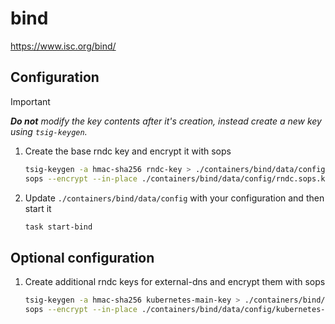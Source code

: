 # bind

https://www.isc.org/bind/

## Configuration

> [!IMPORTANT]
> _**Do not** modify the key contents after it's creation, instead create a new key using `tsig-keygen`._
1. Create the base rndc key and encrypt it with sops

    ```sh
    tsig-keygen -a hmac-sha256 rndc-key > ./containers/bind/data/config/rndc.sops.key
    sops --encrypt --in-place ./containers/bind/data/config/rndc.sops.key
    ```

2. Update `./containers/bind/data/config` with your configuration and then start it

    ```sh
    task start-bind
    ```

## Optional configuration

1. Create additional rndc keys for external-dns and encrypt them with sops

    ```sh
    tsig-keygen -a hmac-sha256 kubernetes-main-key > ./containers/bind/data/config/kubernetes-main.sops.key
    sops --encrypt --in-place ./containers/bind/data/config/kubernetes-main.sops.key
    ```